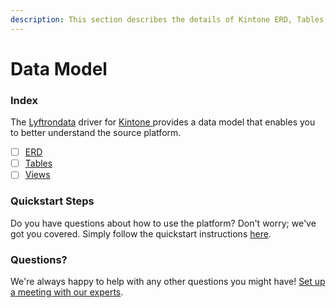 ```yaml
---
description: This section describes the details of Kintone ERD, Tables, and Views.
---
```


# Data Model

### Index

The  [Lyftrondata](https://www.lyftrondata.com/) driver for [Kintone](https://www.lyftrondata.com/integration/kintone/)[ ](https://www.lyftrondata.com/integration/kintone/)provides a data model that enables you to better understand the source platform.

* [ ] [ERD](../../../business-analytics/kintone/data-model/erd.md)
* [ ] [Tables](../../../business-analytics/kintone/data-model/tables.md)
* [ ] [Views](../../../business-analytics/kintone/data-model/views.md)

### Quickstart Steps

Do you have questions about how to use the platform? Don't worry; we've got you covered. Simply follow the quickstart instructions [here](../../../../quickstart-steps.md).

### Questions? <a href="#questions" id="questions"></a>

We're always happy to help with any other questions you might have! [Set up a meeting with our experts](https://www.lyftrondata.com/book-a-meeting/).

